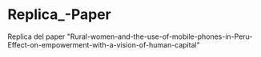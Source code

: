 # Replica_-Paper
Replica del paper "Rural-women-and-the-use-of-mobile-phones-in-Peru-Effect-on-empowerment-with-a-vision-of-human-capital"
